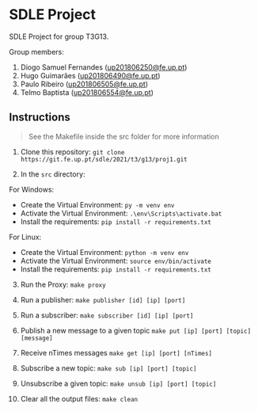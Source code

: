 # SDLE Project

SDLE Project for group T3G13.

Group members:

1. Diogo Samuel Fernandes (up201806250@fe.up.pt)
2. Hugo Guimarães (up201806490@fe.up.pt)
3. Paulo Ribeiro (up201806505@fe.up.pt)
4. Telmo Baptista (up201806554@fe.up.pt)

## Instructions 

> See the Makefile inside the src folder for more information

1. Clone this repository:
   `git clone https://git.fe.up.pt/sdle/2021/t3/g13/proj1.git`

2. In the `src` directory:

For Windows:

- Create the Virtual Environment: `py -m venv env`
- Activate the Virtual Environment: `.\env\Scripts\activate.bat`
- Install the requirements: `pip install -r requirements.txt`

For Linux:

- Create the Virtual Environment: `python -m venv env`
- Activate the Virtual Environment: `source env/bin/activate`
- Install the requirements: `pip install -r requirements.txt`

3. Run the Proxy:
   `make proxy`

4. Run a publisher:
   `make publisher [id] [ip] [port]`

5. Run a subscriber:
   `make subscriber [id] [ip] [port]`

6. Publish a new message to a given topic
   `make put [ip] [port] [topic] [message] `

7. Receive nTimes messages
   `make get [ip] [port] [nTimes]`

8. Subscribe a new topic:
   `make sub [ip] [port] [topic]`

9. Unsubscribe a given topic:
   `make unsub [ip] [port] [topic]`

10. Clear all the output files:
   `make clean`